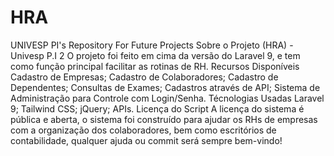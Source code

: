 # HRA
UNIVESP PI's Repository For Future Projects
Sobre o Projeto (HRA) - Univesp P.I 2
O projeto foi feito em cima da versão do Laravel 9, e tem como função principal facilitar as rotinas de RH.
Recursos Disponíveis
Cadastro de Empresas;
Cadastro de Colaboradores;
Cadastro de Dependentes;
Consultas de Exames;
Cadastros através de API;
Sistema de Administração para Controle com Login/Senha.
Técnologias Usadas
Laravel 9;
Tailwind CSS;
jQuery;
APIs.
Licença do Script
A licença do sistema é pública e aberta, o sistema foi construído para ajudar os RHs de empresas com a organização dos colaboradores, bem como escritórios de contabilidade, qualquer ajuda ou commit será sempre bem-vindo!
